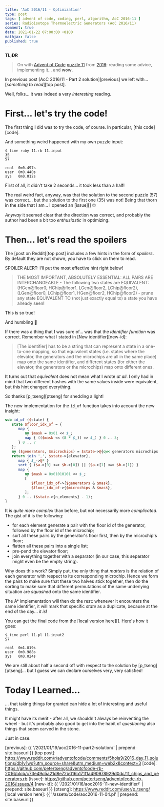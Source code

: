 ```yaml
---
title: 'AoC 2016/11 - Optimization'
type: post
tags: [ advent of code, coding, perl, algorithm, AoC 2016-11 ]
series: Radioisotope Thermoelectric Generators (AoC 2016/11)
comment: true
date: 2021-01-22 07:00:00 +0100
mathjax: false
published: true
---
```


**TL;DR**

> On with [Advent of Code][] [puzzle 11][p11] from [2016][aoc2016]:
> reading some advice, implementing it... and **wow**.

In previous post [AoC 2016/11 - Part 2 solution][previous] we left
with... [*something to read*][top post].

Well, folks... it was indeed a very *interesting* reading.

# First... let's try the code!

The first thing I did was to try the code, of course. In particular,
[this code][code].

And something weird happened with my own puzzle input:

```
$ time ruby 11.rb 11.input
35
57

real  0m0.497s
user  0m0.440s
sys   0m0.012s
```

First of all, it didn't take 2 seconds... it took less than a half!

The real weird fact, anyway, was that the solution to the second puzzle
(57) was correct... but the solution to the first one (35) was not!
Being that thorn in the side that I am... I opened an [issue][] 🤓

*Anyway* it seemed clear that the direction was correct, and probably
the author had been a bit too *enthusiastic* in optimizing.

# Then... let's read the spoilers

The [post on Reddit][top post] includes a few hints in the form of
*spoilers*. By default they are not shown, you have to click on them to
read.

SPOILER ALERT: I'll put the most effective hint right below!

> THE MOST IMPORTANT, ABSOLUTELY ESSENTIAL: ALL PAIRS ARE
> INTERCHANGEABLE - The following two states are EQUIVALENT:
> (HGen@floor0, HChip@floor1, LGen@floor2, LChip@floor2), (LGen@floor0,
> LChip@floor1, HGen@floor2, HChip@floor2) - prune any state EQUIVALENT
> TO (not just exactly equal to) a state you have already seen!

This is so true!

And humbling 🙇

If there was a thing that I was sure of... was that the *identifier
function* was correct. Remember what I stated in [New
identifier][new-id]:

> [The identifier] has to be a string that can represent a state in a
> one-to-one mapping, so that equivalent states (i.e. states where the
> elevator, the generators and the microchips are all in the same place)
> map onto the same identifier, and different states (for either the
> elevator, the generators or the microchips) map onto different ones.

It turns out that *equivalent* does not mean what I wrote *at all*. I
only had in mind that two different hashes with the same values inside
were equivalent, but this hint changed everything.

So thanks [p\_tseng][ptseng] for shedding a light!

The new implementation for the `id_of` function takes into account the
new insight:

```perl
sub id_of ($state) {
   state $floor_idx_of = {
      map {
         my $mask = 0x01 << $_;
         map { (($mask << (8 * $_)) => $_) } 0 .. 3;
      } 0 .. 7
   };
   my ($generators, $microchips) = $state->@{qw< generators microchips >};
   return join ',', $state->{elevator},
      map { $_->@* }
      sort { ($a->[0] <=> $b->[0]) || ($a->[1] <=> $b->[1]) }
      map {
         my $mask = 0x01010101 << $_;
         [
            $floor_idx_of->{$generators & $mask},
            $floor_idx_of->{$microchips & $mask},
         ];
      } 0 .. ($state->{n_elements} - 1);
}
```

It is *quite more complex* than before, but not necessarily more
*complicated*. The gist of it is the following:

- for each element generate a pair with the floor id of the generator,
  followed by the floor id of the microchip;
- sort all these pairs by the generator's floor first, then by the
  microchip's floor;
- flatten all these pairs into a single list;
- pre-pend the elevator floor;
- join everything together with a separator (in our case, this separator
  might even be the empty string).

Why does this work? Simply put, the only thing that *matters* is the
relation of each generator with respect to its corresponding microchip.
Hence we form the pairs to make sure that these two halves stick
together, then do the sorting to make sure that different permutations
of the same underlying situation are *squashed* onto the same
identifier.

The A\* implementation will then do the rest: whenever it encounters the
same identifier, it will mark that specific *state* as a duplicate,
because at the end of the day... *it is*!

You can get the final code from the [local version here][]. Here's how
it goes:

```
$ time perl 11.pl 11.input2
57

real  0m1.019s
user  0m0.988s
sys   0m0.024s
```

We are still about half a second off with respect to the solution by
[p\_tseng][ptseng]... but I guess we can declare ourselves very, very
satisfied!

# Today I Learned...

... that taking things for granted can hide a lot of interesting and
useful things.

It might have its merit - after all, we shouldn't always be reinventing
the wheel - but it's probably also good to get into the habit of
*questioning* also things that seem carved in the stone.

Just in case.


[p11]: https://adventofcode.com/2016/day/11
[aoc2016]: https://adventofcode.com/2016/
[Advent of Code]: https://adventofcode.com/
[Perl]: https://www.perl.org/
[previous]: {{ '/2021/01/19/aoc2016-11-part2-solution/' | prepend: site.baseurl }}
[top post]: https://www.reddit.com/r/adventofcode/comments/5hoia9/2016_day_11_solutions/db1v1ws?utm_source=share&utm_medium=web2x&context=3
[code]: https://github.com/petertseng/adventofcode-rb-2016/blob/c73e49d5a21d8e72b016b171f1a490978929d0dc/11_chips_and_generators.rb
[issue]: https://github.com/petertseng/adventofcode-rb-2016/issues/4
[new-id]: {{ '/2021/01/16/aoc2016-11-new-identifier/' | prepend: site.baseurl }}
[ptseng]: https://www.reddit.com/user/p_tseng/
[local version here]: {{ '/assets/code/aoc2016-11-04.pl' | prepend: site.baseurl }}
